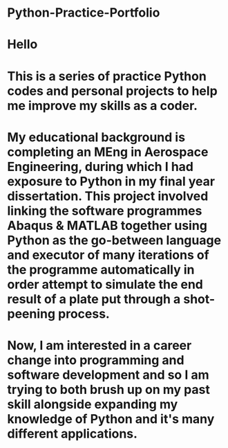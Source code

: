 # Python-Practice-Portfolio
# Hello
# This is a series of practice Python codes and personal projects to help me improve my skills as a coder.
# My educational background is completing an MEng in Aerospace Engineering, during which I had exposure to Python in my final year dissertation. This project involved linking the software programmes Abaqus & MATLAB together using Python as the go-between language and executor of many iterations of the programme automatically in order attempt to simulate the end result of a plate put through a shot-peening process.
# Now, I am interested in a career change into programming and software development and so I am trying to both brush up on my past skill alongside expanding my knowledge of Python and it's many different applications.
